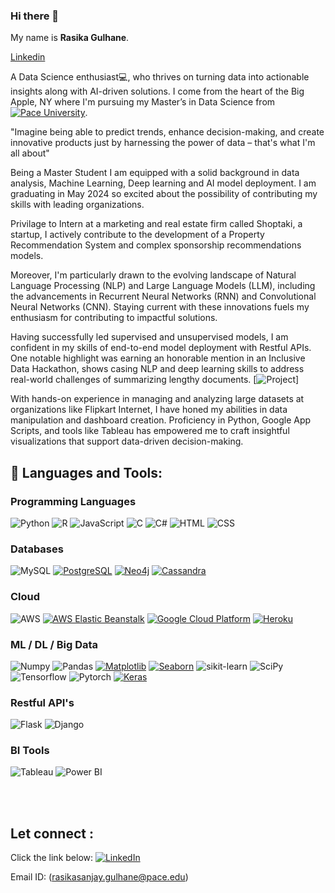 ### Hi there 👋
My name is **Rasika Gulhane**.

[Linkedin](https://www.linkedin.com/in/rasika-gulhane-791a7530/)
 
A Data Science enthusiast💻, who thrives on turning data into actionable insights along with AI-driven solutions. 
I come from the heart of the Big Apple, NY where I'm pursuing my Master’s in Data Science from [![Pace University](https://img.shields.io/badge/Pace%20-University-%23000000?style=for-the-badge)](https://www.pace.edu/). 

"Imagine being able to predict trends, enhance decision-making, and create innovative products just by harnessing the power of data – that's what I'm all about"

Being a Master Student I am equipped with a solid background in data analysis, Machine Learning, Deep learning  and AI model deployment. I am graduating in May 2024 so excited about the possibility of contributing my skills with leading organizations.

Privilage to Intern at a marketing and real estate firm called Shoptaki, a startup, I actively contribute to the development of a Property Recommendation System and complex sponsorship recommendations models.

Moreover, I'm particularly drawn to the evolving landscape of Natural Language Processing (NLP) and Large Language Models (LLM), including the advancements in Recurrent Neural Networks (RNN) and Convolutional Neural Networks (CNN). Staying current with these innovations fuels my enthusiasm for contributing to impactful solutions.

Having successfully led supervised and unsupervised models, I am confident in my skills of end-to-end model deployment with Restful APIs. One notable highlight was earning an honorable mention in an Inclusive Data Hackathon, shows casing NLP and deep learning skills to address real-world challenges of summarizing lengthy documents. [![Project](https://github.com/Rasika-Gulhane/Document_Summarization)] 

With hands-on experience in managing and analyzing large datasets at organizations like Flipkart Internet, I have honed my abilities in data manipulation and dashboard creation. Proficiency in Python, Google App Scripts, and tools like Tableau has empowered me to craft insightful visualizations that support data-driven decision-making.


## 🧰 Languages and Tools:
<!-- https://github.com/Ileriayo/markdown-badges#how-to-use -->

### Programming Languages
![Python](https://img.shields.io/badge/python-3670A0?style=for-the-badge&logo=python&logoColor=ffdd54)
![R](https://img.shields.io/badge/r-%23276DC3.svg?style=for-the-badge&logo=r&logoColor=white)
![JavaScript](https://img.shields.io/badge/javascript-%23323330.svg?style=for-the-badge&logo=javascript&logoColor=%23F7DF1E)
![C](https://img.shields.io/badge/c-%2300599C.svg?style=for-the-badge&logo=c&logoColor=white)
![C#](https://img.shields.io/badge/c%23-%23239120.svg?style=for-the-badge&logo=c-sharp&logoColor=white)
![HTML](https://img.shields.io/badge/HTML-%23E34F26.svg?style=for-the-badge&logo=html5&logoColor=white)
![CSS](https://img.shields.io/badge/CSS-%231572B6.svg?style=for-the-badge&logo=css3&logoColor=white)

### Databases
![MySQL](https://img.shields.io/badge/mysql-%2300f.svg?style=for-the-badge&logo=mysql&logoColor=white)
[![PostgreSQL](https://img.shields.io/badge/postgres-%23336791.svg?style=for-the-badge&logo=postgresql&logoColor=white)](https://www.postgresql.org/)
[![Neo4j](https://img.shields.io/badge/neo4j-%236DB33F.svg?style=for-the-badge&logo=neo4j&logoColor=white)](https://neo4j.com/)
[![Cassandra](https://img.shields.io/badge/cassandra-%231287B3.svg?style=for-the-badge&logo=apache-cassandra&logoColor=white)](https://cassandra.apache.org/)

### Cloud
![AWS](https://img.shields.io/badge/AWS-%23FF9900.svg?style=for-the-badge&logo=amazon-aws&logoColor=white)
[![AWS Elastic Beanstalk](https://img.shields.io/badge/AWS%20Elastic%20Beanstalk-%230080FF.svg?style=for-the-badge&logo=amazon-aws&logoColor=white)](https://aws.amazon.com/elasticbeanstalk/)
[![Google Cloud Platform](https://img.shields.io/badge/Google%20Cloud%20Platform-%234285F4.svg?style=for-the-badge&logo=google-cloud&logoColor=white)](https://cloud.google.com/)
[![Heroku](https://img.shields.io/badge/Heroku-%23430098.svg?style=for-the-badge&logo=heroku&logoColor=white)](https://www.heroku.com/)

### ML / DL / Big Data
![Numpy](https://img.shields.io/badge/numpy-013243?style=for-the-badge&logo=numpy&logoColor=white)
![Pandas](https://img.shields.io/badge/pandas-150458?style=for-the-badge&logo=pandas&logoColor=white)
[![Matplotlib](https://img.shields.io/badge/Matplotlib-%23076EEA.svg?style=for-the-badge&logo=python&logoColor=white)](https://matplotlib.org/)
[![Seaborn](https://img.shields.io/badge/Seaborn-%2371C7E3.svg?style=for-the-badge&logo=python&logoColor=white)](https://seaborn.pydata.org/)
![sikit-learn](https://img.shields.io/badge/scikit--learn-F7931E?style=for-the-badge&logo=scikit-learn&logoColor=white)
![SciPy](https://img.shields.io/badge/SciPy-%230C55A5.svg?style=for-the-badge&logo=scipy&logoColor=%white)
![Tensorflow](https://img.shields.io/badge/TensorFlow-FF6F00?style=for-the-badge&logo=TensorFlow&logoColor=white)
![Pytorch](https://img.shields.io/badge/PyTorch-EE4C2C?style=for-the-badge&logo=PyTorch&logoColor=white)
[![Keras](https://img.shields.io/badge/Keras-%23D00000.svg?style=for-the-badge&logo=keras&logoColor=white)](https://keras.io/)

### Restful API's
![Flask](https://img.shields.io/badge/Flask-%23000000.svg?style=for-the-badge&logo=flask&logoColor=white)
![Django](https://img.shields.io/badge/Django-%23092E20.svg?style=for-the-badge&logo=django&logoColor=white)

### BI Tools
![Tableau](https://img.shields.io/badge/Tableau-%23E97627.svg?style=for-the-badge&logo=tableau&logoColor=white)
![Power BI](https://img.shields.io/badge/Power%20BI-%23F2C811.svg?style=for-the-badge&logo=powerbi&logoColor=white)

<br></br>
## Let connect :
Click the link below:
[![LinkedIn](https://img.shields.io/badge/LinkedIn-RasikaGulhane-%230077B5?style=for-the-badge&logo=linkedin)](https://www.linkedin.com/in/rasika-gulhane-791a7530/
)

Email ID:  (rasikasanjay.gulhane@pace.edu)

